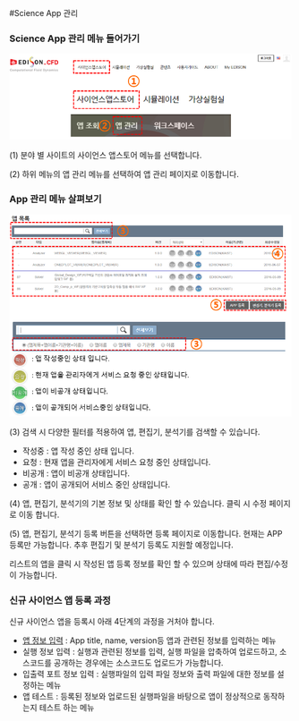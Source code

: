 #Science App 관리


### Science App 관리 메뉴 들어가기
![](image/image1.png)

(1) 분야 별 사이트의 사이언스 앱스토어 메뉴를 선택합니다.

(2) 하위 메뉴의 앱 관리 메뉴를 선택하여 앱 관리 페이지로 이동합니다.


### App 관리 메뉴 살펴보기
![](image/image2.png)

(3) 검색 시 다양한 필터를 적용하여 앱, 편집기, 분석기를 검색할 수 있습니다.
 - 작성중 : 앱 작성 중인 상태 입니다.
 - 요청 : 현재 앱을 관리자에게 서비스 요청 중인 상태입니다.
 - 비공개 : 앱이 비공개 상태입니다.
 - 공개 : 앱이 공개되어 서비스 중인 상태입니다.


(4) 앱, 편집기, 분석기의 기본 정보 및 상태를 확인 할 수 있습니다. 클릭 시 수정 페이지로 이동 합니다.

(5) 앱, 편집기, 분석기 등록 버튼을 선택하면 등록 페이지로 이동합니다. 현재는 APP 등록만 가능합니다. 추후 편집기 및 분석기 등록도 지원할 예정입니다.


리스트의 앱을 클릭 시 작성된 앱 등록 정보를 확인 할 수 있으며 상태에 따라 편집/수정이 가능합니다. 

### 신규 사이언스 앱 등록 과정

신규 사이언스 앱을 등록시 아래 4단계의 과정을 거처야 합니다.
 - [앱 정보 입력](App_Info.md) : App title, name, version등 앱과 관련된 정보를 입력하는 메뉴
 - 실행 정보 입력 : 실행과 관련된 정보를 입력, 실행 파일을 압축하여 업로드하고, 소스코드를 공개하는 경우에는 소스코드도 업로드가 가능합니다.
 - 입출력 포트 정보 입력 : 실행파일의 입력 파일 정보와 출력 파일에 대한 정보를 설정하는 메뉴
 - 앱 테스트 : 등록된 정보와 업로드된 실행파일을 바탕으로 앱이 정상적으로 동작하는지 테스트 하는 메뉴


